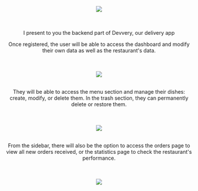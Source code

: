 <center>
  <img src="https://github.com/AndreazzaRiccardo/devvery-frontend/assets/136316597/e5d24fbf-3528-4a08-94ee-cc6270cc45dd" />
<center/>
<br><br>
<p>I present to you the backend part of Devvery, our delivery app</p>
<p>Once registered, the user will be able to access the dashboard and modify their own data as well as the restaurant's data.</p>
<br><br>
<img src="https://github.com/AndreazzaRiccardo/devvery-backend/assets/136316597/8cee632b-b6cb-4bf9-a9ff-b306afaafeb9" />
<br><br>
<p>They will be able to access the menu section and manage their dishes: create, modify, or delete them. In the trash section, they can permanently delete or restore them.</p>
<br><br>
<img src="https://github.com/AndreazzaRiccardo/devvery-backend/assets/136316597/b03aa1c8-a6a8-4524-b3e1-e609d82e6e65" />
<br><br>
<p>From the sidebar, there will also be the option to access the orders page to view all new orders received, or the statistics page to check the restaurant's performance.</p>
<br><br>
<img src="https://github.com/AndreazzaRiccardo/devvery-backend/assets/136316597/e9fcd834-3964-4f36-8731-f87d93f9233c" />
<br><br>
